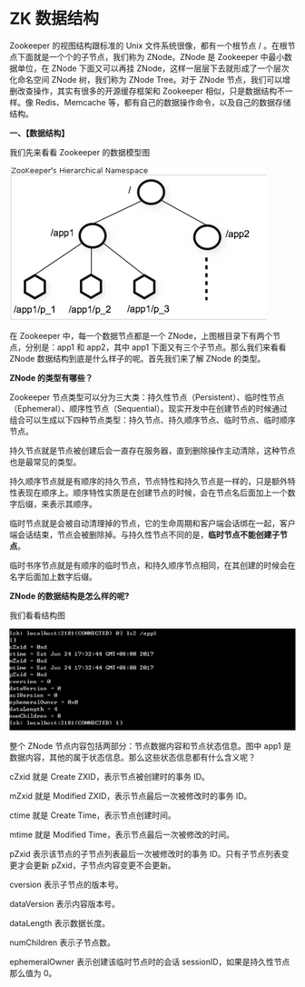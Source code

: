 #  ZK 数据结构



 Zookeeper 的视图结构跟标准的 Unix 文件系统很像，都有一个根节点 / 。在根节点下面就是一个个的子节点，我们称为 ZNode。ZNode 是 Zookeeper 中最小数据单位，在 ZNode 下面又可以再挂 ZNode，这样一层层下去就形成了一个层次化命名空间 ZNode 树，我们称为 ZNode Tree。对于 ZNode 节点，我们可以增删改查操作，其实有很多的开源缓存框架和 Zookeeper 相似，只是数据结构不一样。像 Redis、Memcache 等，都有自己的数据操作命令，以及自己的数据存储结构。



**一、【数据结构】**

 我们先来看看 Zookeeper 的数据模型图

 ![img](https://raw.githubusercontent.com/luohengL/webpic/main/blogImg/20210506155847.png)

 在 Zookeeper 中，每一个数据节点都是一个 ZNode，上图根目录下有两个节点，分别是：app1 和 app2，其中 app1 下面又有三个子节点。那么我们来看看 ZNode 数据结构到底是什么样子的呢。首先我们来了解 ZNode 的类型。



 **ZNode 的类型有哪些？**

 Zookeeper 节点类型可以分为三大类：持久性节点（Persistent）、临时性节点（Ephemeral）、顺序性节点（Sequential）。现实开发中在创建节点的时候通过组合可以生成以下四种节点类型：持久节点、持久顺序节点、临时节点、临时顺序节点。

 持久节点就是节点被创建后会一直存在服务器，直到删除操作主动清除，这种节点也是最常见的类型。

 持久顺序节点就是有顺序的持久节点，节点特性和持久节点是一样的，只是额外特性表现在顺序上。顺序特性实质是在创建节点的时候，会在节点名后面加上一个数字后缀，来表示其顺序。

 临时节点就是会被自动清理掉的节点，它的生命周期和客户端会话绑在一起，客户端会话结束，节点会被删除掉。与持久性节点不同的是，**临时节点不能创建子节点**。

 临时书序节点就是有顺序的临时节点，和持久顺序节点相同，在其创建的时候会在名字后面加上数字后缀。



 **ZNode 的数据结构是怎么样的呢?**

 我们看看结构图

 ![img](https://raw.githubusercontent.com/luohengL/webpic/main/blogImg/20210506160052.png)

 整个 ZNode 节点内容包括两部分：节点数据内容和节点状态信息。图中 app1 是数据内容，其他的属于状态信息。那么这些状态信息都有什么含义呢？

 cZxid 就是 Create ZXID，表示节点被创建时的事务 ID。

 mZxid 就是 Modified ZXID，表示节点最后一次被修改时的事务 ID。

 ctime 就是 Create Time，表示节点创建时间。

 mtime 就是 Modified Time，表示节点最后一次被修改的时间。

 pZxid 表示该节点的子节点列表最后一次被修改时的事务 ID。只有子节点列表变更才会更新 pZxid，子节点内容变更不会更新。

 cversion 表示子节点的版本号。

 dataVersion 表示内容版本号。

 dataLength 表示数据长度。

 numChildren 表示子节点数。

 ephemeralOwner 表示创建该临时节点时的会话 sessionID，如果是持久性节点那么值为 0。